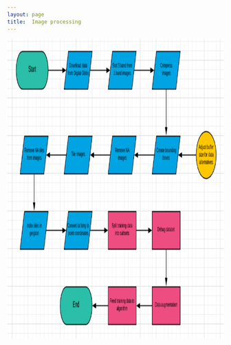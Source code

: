 ```yaml
---
layout: page
title:  Image processing
---
```


<img src="Process flow.png" class="img-responsive" alt="" width="1000" height="700">
